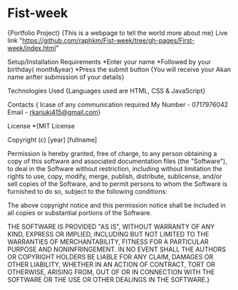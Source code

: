 # Fist-week
{Portfolio Project}
{This is a webpage to tell the world more about me}
Live link "https://github.com/raphkm/Fist-week/tree/gh-pages/First-week/index.html"

Setup/Installation Requirements
*Enter your name *Followed by your birthday( month&year) *Press the submit button {You will receive your Akan name anfter submission of your details}

Technologies Used
{Languages used are HTML, CSS & JavaScript}

Contacts
{ Icase of any communication required My Number - 0717976042 Email - rkariuki415@gmail.com}

License
*{MIT License

Copyright (c) [year] [fullname]

Permission is hereby granted, free of charge, to any person obtaining a copy of this software and associated documentation files (the "Software"), to deal in the Software without restriction, including without limitation the rights to use, copy, modify, merge, publish, distribute, sublicense, and/or sell copies of the Software, and to permit persons to whom the Software is furnished to do so, subject to the following conditions:

The above copyright notice and this permission notice shall be included in all copies or substantial portions of the Software.

THE SOFTWARE IS PROVIDED "AS IS", WITHOUT WARRANTY OF ANY KIND, EXPRESS OR IMPLIED, INCLUDING BUT NOT LIMITED TO THE WARRANTIES OF MERCHANTABILITY, FITNESS FOR A PARTICULAR PURPOSE AND NONINFRINGEMENT. IN NO EVENT SHALL THE AUTHORS OR COPYRIGHT HOLDERS BE LIABLE FOR ANY CLAIM, DAMAGES OR OTHER LIABILITY, WHETHER IN AN ACTION OF CONTRACT, TORT OR OTHERWISE, ARISING FROM, OUT OF OR IN CONNECTION WITH THE SOFTWARE OR THE USE OR OTHER DEALINGS IN THE SOFTWARE.}

